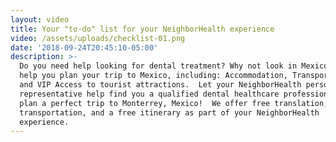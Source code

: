 ```yaml
---
layout: video
title: Your "to-do" list for your NeighborHealth experience
video: /assets/uploads/checklist-01.png
date: '2018-09-24T20:45:10-05:00'
description: >-
  Do you need help looking for dental treatment? Why not look in Mexico?  Let us
  help you plan your trip to Mexico, including: Accommodation, Transportation,
  and VIP Access to tourist attractions.  Let your NeighborHealth personal
  representative help find you a qualified dental healthcare professional, and
  plan a perfect trip to Monterrey, Mexico!  We offer free translation,
  transportation, and a free itinerary as part of your NeighborHealth
  experience.
---
```


